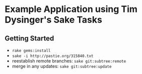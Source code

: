 # Example Application using Tim Dysinger's Sake Tasks #
## Getting Started ##
   * `rake gems:install`
   * `sake -i http://pastie.org/315840.txt`
   * reestablish remote branches: `sake git:subtree:remote`
   * merge in any updates: `sake git:subtree:update`
